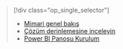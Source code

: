 > [!div class="op_single_selector"]
> * [Mimari genel bakış](../articles/machine-learning/team-data-science-process/cortana-analytics-playbook-vehicle-telemetry.md)
> * [Çözüm derinlemesine inceleyin](../articles/machine-learning/team-data-science-process/cortana-analytics-playbook-vehicle-telemetry-deep-dive.md)
> * [Power BI Panosu Kurulum](../articles/machine-learning/team-data-science-process/cortana-analytics-playbook-vehicle-telemetry-powerbi.md)
> 
> 


